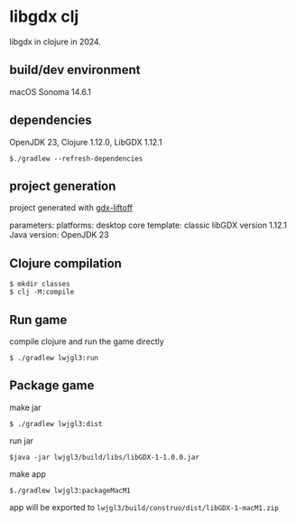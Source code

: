 # libgdx clj

libgdx in clojure in 2024.

## build/dev environment
macOS Sonoma 14.6.1

## dependencies
OpenJDK 23, Clojure 1.12.0, LibGDX 1.12.1

    $./gradlew --refresh-dependencies

## project generation

project generated with [gdx-liftoff](https://github.com/libgdx/gdx-liftoff)

parameters:
  platforms: desktop core
  template: classic
  libGDX version 1.12.1
  Java version: OpenJDK 23

## Clojure compilation

    $ mkdir classes
    $ clj -M:compile

## Run game

compile clojure and run the game directly

    $ ./gradlew lwjgl3:run

## Package game

make jar

    $ ./gradlew lwjgl3:dist

run jar

    $java -jar lwjgl3/build/libs/libGDX-1-1.0.0.jar

make app

    $./gradlew lwjgl3:packageMacM1

app will be exported to `lwjgl3/build/construo/dist/libGDX-1-macM1.zip`
